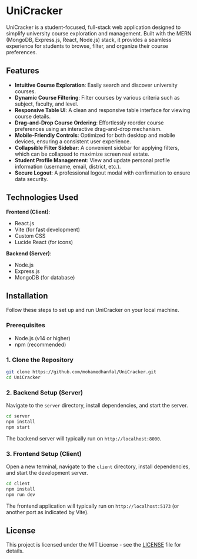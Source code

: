 # UniCracker

UniCracker is a student-focused, full-stack web application designed to simplify university course exploration and management. Built with the MERN (MongoDB, Express.js, React, Node.js) stack, it provides a seamless experience for students to browse, filter, and organize their course preferences.

## Features

- **Intuitive Course Exploration**: Easily search and discover university courses.
- **Dynamic Course Filtering**: Filter courses by various criteria such as subject, faculty, and level.
- **Responsive Table UI**: A clean and responsive table interface for viewing course details.
- **Drag-and-Drop Course Ordering**: Effortlessly reorder course preferences using an interactive drag-and-drop mechanism.
- **Mobile-Friendly Controls**: Optimized for both desktop and mobile devices, ensuring a consistent user experience.
- **Collapsible Filter Sidebar**: A convenient sidebar for applying filters, which can be collapsed to maximize screen real estate.
- **Student Profile Management**: View and update personal profile information (username, email, district, etc.).
- **Secure Logout**: A professional logout modal with confirmation to ensure data security.

## Technologies Used

**Frontend (Client)**:

- React.js
- Vite (for fast development)
- Custom CSS
- Lucide React (for icons)

**Backend (Server)**:

- Node.js
- Express.js
- MongoDB (for database)

## Installation

Follow these steps to set up and run UniCracker on your local machine.

### Prerequisites

- Node.js (v14 or higher)
- npm (recommended)
<!-- - MongoDB (running locally or accessible via a connection string) -->

### 1. Clone the Repository

```bash
git clone https://github.com/mohamedhanfal/UniCracker.git
cd UniCracker
```

### 2. Backend Setup (Server)

Navigate to the `server` directory, install dependencies, and start the server.

```bash
cd server
npm install
npm start
```

The backend server will typically run on `http://localhost:8000`.

### 3. Frontend Setup (Client)

Open a new terminal, navigate to the `client` directory, install dependencies, and start the development server.

```bash
cd client
npm install
npm run dev
```

The frontend application will typically run on `http://localhost:5173` (or another port as indicated by Vite).

<!-- ## Screenshots

_(Add screenshots of your application here to showcase its features and design.)_ -->

## License

This project is licensed under the MIT License - see the [LICENSE](LICENSE.md) file for details.
